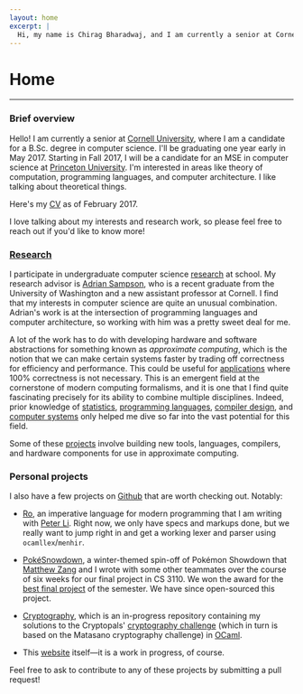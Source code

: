 ```yaml
---
layout: home
excerpt: |
  Hi, my name is Chirag Bharadwaj, and I am currently a senior at Cornell University. I am a candidate for a BSc degree in computer science, and I will be graduating in May 2017—one year early. I will be attending Princeton's MSE program in the fall.
---
```


# Home

----

### Brief overview

Hello! I am currently a senior at [Cornell University][cornell-cs], where I am a
candidate for a B.Sc. degree in computer science. I'll be graduating one year
early in May 2017. Starting in Fall 2017, I will be a candidate for an MSE in
computer science at [Princeton University][mse]. I'm interested in areas like
theory of computation, programming languages, and computer architecture. I like
talking about theoretical things.

Here's my [CV][] as of February 2017.

I love talking about my interests and research work, so please feel free to reach
out if you'd like to know more!

### [Research][]

I participate in undergraduate computer science [research][pl-research] at school.
My research advisor is [Adrian Sampson][adrian], who is a recent graduate from the
University of Washington and a new assistant professor at Cornell. I find that
my interests in computer science are quite an unusual combination. Adrian's work
is at the intersection of programming languages and computer architecture, so
working with him was a pretty sweet deal for me.

A lot of the work has to do with developing hardware and software abstractions
for something known as *approximate computing*, which is the notion that we can
make certain systems faster by trading off correctness for efficiency and
performance. This could be useful for [applications][] where 100% correctness is
not necessary. This is an emergent field at the cornerstone of modern computing
formalisms, and it is one that I find quite fascinating precisely for its ability
to combine multiple disciplines. Indeed, prior knowledge of [statistics][],
[programming languages][pl], [compiler design][compilers], and
[computer systems][systems] only helped me dive so far into the vast potential
for this field.

Some of these [projects][research] involve building new tools, languages, compilers,
and hardware components for use in approximate computing.

### Personal projects

I also have a few projects on [Github][] that are worth checking out. Notably:

  * [Ro][], an imperative language for modern programming that I am writing with
    [Peter Li][peter]. Right now, we only have specs and markups done, but we
    really want to jump right in and get a working lexer and parser using
    `ocamllex`/`menhir`.

  * [PokéSnowdown][poke], a winter-themed spin-off of Pokémon Showdown that
    [Matthew Zang][zang] and I wrote with some other teammates over the course of
    six weeks for our final project in CS 3110. We won the award for the
    [best final project][hall-fame] of the semester. We have since open-sourced
    this project.

  * [Cryptography][crypto], which is an in-progress repository containing my
    solutions to the Cryptopals' [cryptography challenge][pals] (which in turn
    is based on the Matasano cryptography challenge) in [OCaml][].
    
  * This [website][site] itself—it is a work in progress, of course.

Feel free to ask to contribute to any of these projects by submitting a pull request!

[cornell-cs]:    http://www.cs.cornell.edu
[mse]:           http://www.cs.princeton.edu/grad/degrees
[cv]:            {{site.base}}/cv

[research]:      {{site.base}}/research

[pl-research]:   http://www.cs.cornell.edu/research/lang
[adrian]:        http://www.cs.cornell.edu/~asampson
[dissertation]:  http://www.cs.cornell.edu/~asampson/media/dissertation.pdf
[applications]:  http://adriansampson.net/doc/ppl.html
[statistics]:    http://www.cs.cornell.edu/~asampson/blog/statsmistakes.html
[pl]:            http://www.cs.cornell.edu/courses/cs6110/2016sp
[compilers]:     http://www.cs.cornell.edu/courses/cs4120/2016sp
[systems]:       http://www.cs.cornell.edu/courses/cs3410/2015sp

[github]:    {{site.github}}
[ro]:        https://github.com/chiragbharadwaj/ro
[poke]:      https://github.com/maZang/PokeSnowdown
[hall-fame]: http://www.cs.cornell.edu/Courses/cs3110/archive/tournaments.html#fa2015
[crypto]:    https://github.com/chiragbharadwaj/Cryptography
[pals]:      http://cryptopals.com
[ocaml]:     http://www.ocaml.org
[peter]:     https://www.linkedin.com/in/peteli3
[zang]:      https://www.linkedin.com/in/msz45
[site]:      {{site.base}}/